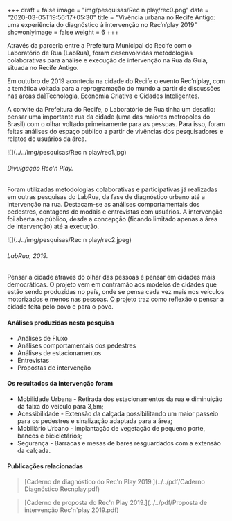 +++
draft = false
image = "img/pesquisas/Rec n play/rec0.png"
date = "2020-03-05T19:56:17+05:30"
title = "Vivência urbana no Recife Antigo: uma experiência do diagnóstico à intervenção no Rec’n’play 2019"
showonlyimage = false
weight = 6
+++

Através da parceria entre a Prefeitura Municipal do Recife com o Laboratório de Rua (LabRua), foram desenvolvidas metodologias colaborativas para análise e execução de intervenção na Rua da Guia, situada no Recife Antigo.  
<!--more-->

Em outubro de 2019 acontecia na cidade do Recife o evento Rec’n’play, com a temática voltada para a reprogramação do mundo a partir de discussões nas áreas da]Tecnologia, Economia Criativa e Cidades Inteligentes.

A convite da Prefeitura do Recife, o Laboratório de Rua tinha um desafio: pensar uma importante rua da cidade (uma das maiores metrópoles do Brasil) com o olhar voltado primeiramente para as pessoas. Para isso, foram feitas análises do espaço público a partir de vivências dos pesquisadores e relatos de usuários da área.

![](../../img/pesquisas/Rec n play/rec1.jpg)
<H6>Divulgação Rec'n Play.</H6>

Foram utilizadas metodologias colaborativas e participativas já realizadas em outras pesquisas do LabRua, da fase de diagnóstico urbano até a intervenção na rua. Destacam-se as análises comportamentais dos pedestres, contagens de modais e entrevistas com usuários. A intervenção foi aberta ao público, desde a concepção (ficando limitado apenas a área de intervenção) até a execução.

![](../../img/pesquisas/Rec n play/rec2.jpeg)
<H6>LabRua, 2019.</H6>

Pensar a cidade através do olhar das pessoas é pensar em cidades mais democráticas. O projeto vem em contramão aos modelos de cidades que estão sendo produzidas no país, onde se pensa cada vez mais nos veículos motorizados e menos nas pessoas. O projeto traz como reflexão o pensar a cidade feita pelo povo e para o povo.


#### Análises produzidas nesta pesquisa

* Análises de Fluxo
* Análises comportamentais dos pedestres
* Análises de estacionamentos
* Entrevistas
* Propostas de intervenção

#### Os resultados da intervenção foram
* Mobilidade Urbana - Retirada dos estacionamentos da rua e diminuição da faixa do veículo para 3,5m;
* Acessibilidade - Extensão da calçada possibilitando um maior passeio para os pedestres e sinalização adaptada para a área;
* Mobiliário Urbano - implantação de vegetação de pequeno porte, bancos e bicicletários;
* Segurança - Barracas e mesas de bares resguardados com a extensão da calçada.

#### Publicações relacionadas

> [Caderno de diagnóstico do Rec'n Play 2019.](../../pdf/Caderno Diagnóstico Recnplay.pdf)

> [Caderno de proposta do Rec'n Play 2019.](../../pdf/Proposta de intervenção Rec'n'play 2019.pdf)
